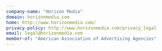```yaml
---
company-name: "Horizon Media"
domain: horizonmedia.com
home: http://www.horizonmedia.com/
privacy-policy: http://www.horizonmedia.com/privacy_legal
email: legal@horizonmedia.com
member-of: "American Association of Advertising Agencies"
---
```




